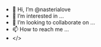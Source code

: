 - 👋 Hi, I’m @nasterialove
- 👀 I’m interested in ...
- 💞️ I’m looking to collaborate on ...
- 📫 How to reach me ...
-  </>
